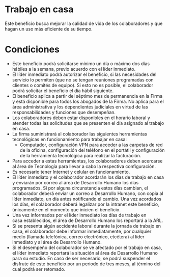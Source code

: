# Trabajo en casa

Este beneficio busca mejorar la calidad de vida de los colaboradores y que hagan un uso más eficiente de su tiempo.

# **Condiciones**

- Este beneficio podrá solicitarse mínimo un día o máximo dos días hábiles a la semana, previo acuerdo con el líder inmediato.
- El líder inmediato podrá autorizar el beneficio, si las necesidades del servicio lo permiten (que no se tengan reuniones programadas con clientes o comités de equipo). Si esto no es posible, el colaborador podrá solicitar el beneficio el día hábil siguiente.
- El beneficio aplica a partir del séptimo mes de permanencia en la Firma y está disponible para todos los abogados de la Firma. No aplica para el área administrativa y los dependientes judiciales en virtud de las responsabilidades y funciones que desempeñan.
- Los colaboradores deben estar disponibles en el horario laboral y atender todas las solicitudes que se presenten el día asignado al trabajo en casa.
- La firma suministrará al colaborador las siguientes herramientas tecnológicas en funcionamiento para trabajar en casa:
    - Computador, configuración VPN para acceder a las carpetas de red de la oficina, configuración del teléfono en el portátil y configuración de la herramienta tecnológica para realizar la facturación.
- Para acceder a estas herramientas, los colaboradores deben acercarse al área de Tecnología para llevar a cabo la respectiva configuración.
- Es necesario tener Internet y celular en funcionamiento.
- El líder inmediato y el colaborador acordarán los días de trabajo en casa y enviarán por correo al área de Desarrollo Humano los días programados. Si por alguna circunstancia estos días cambian, el colaborador deberá enviar un correo a Desarrollo Humano, con copia al líder inmediato, un día antes notificando el cambio. Una vez acordados los días, el colaborador deberá legalizar por la intranet este beneficio, únicamente en el momento que inicien el beneficio.
- Una vez informados por el líder inmediato los días de trabajo en casa establecidos, el área de Desarrollo Humano los reportará a la ARL.
- Si se presenta algún accidente laboral durante la jornada de trabajo en casa, el colaborador debe informar inmediatamente, por cualquier medio (llamada telefónica, correo electrónico, etcétera) al líder inmediato y al área de Desarrollo Humano.
- Si el desempeño del colaborador se ve afectado por el trabajo en casa, el líder inmediato reportará la situación al área de Desarrollo Humano para su estudio. En caso de ser necesario, se podrá suspender el disfrute de este beneficio por un periodo de tres meses, al término del cual podrá ser retomado.